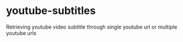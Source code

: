 # youtube-subtitles
Retrieving youtube video subtitle through single youtube url or multiple youtube urls
